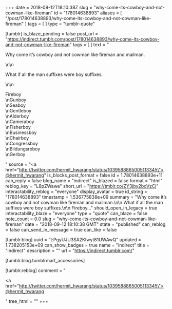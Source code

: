 +++
date = 2018-09-12T18:10:38Z
slug = "why-come-its-cowboy-and-not-cowman-like-fireman"
id = "178014638893"
aliases = [ "/post/178014638893/why-come-its-cowboy-and-not-cowman-like-fireman" ]
tags = [ ]
type = "tumblr-quote"

[tumblr]
is_blaze_pending = false
post_url = "https://indirect.tumblr.com/post/178014638893/why-come-its-cowboy-and-not-cowman-like-fireman"
tags = [ ]
text = "<p>Why come it’s cowboy and not cowman like fireman and mailman.</p>\n\n<p>What if all the man suffixes were boy suffixes.</p>\n\n<p>Fireboy<br/>\nGunboy<br/>\nSeaboy<br/>\nGentleboy<br/>\nAlderboy<br/>\nCameraboy<br/>\nFisherboy<br/>\nBusinessboy<br/>\nChairboy<br/>\nCongressboy<br/>\nBildungsroboy<br/>\nGerboy</p>"
source = "<a href=\"http://twitter.com/hermit_hwarang/status/1039588865005113345\">@hermit_hwarang</a>"
is_blocks_post_format = false
id = 1.78014638893e+11
can_reply = false
blog_name = "indirect"
is_blazed = false
format = "html"
reblog_key = "L8pZWawe"
short_url = "https://tmblr.co/ZY3jby2boVzCj"
interactability_reblog = "everyone"
display_avatar = true
id_string = "178014638893"
timestamp = 1.536775838e+09
summary = "Why come it’s cowboy and not cowman like fireman and mailman.\n\n What if all the man suffixes were boy suffixes.\n\n Fireboy..."
should_open_in_legacy = true
interactability_blaze = "everyone"
type = "quote"
can_blaze = false
note_count = 0.0
slug = "why-come-its-cowboy-and-not-cowman-like-fireman"
date = "2018-09-12 18:10:38 GMT"
state = "published"
can_reblog = false
can_send_in_message = true
can_like = false

[tumblr.blog]
uuid = "t:PgyUJU3SA2Klwyt81UWAwQ"
updated = 1.738205153e+09
can_show_badges = true
name = "indirect"
title = "indirect"
description = ""
url = "https://indirect.tumblr.com/"

[tumblr.blog.tumblrmart_accessories]

[tumblr.reblog]
comment = "<p><a href=\"http://twitter.com/hermit_hwarang/status/1039588865005113345\">@hermit_hwarang</a></p>"
tree_html = ""
+++
